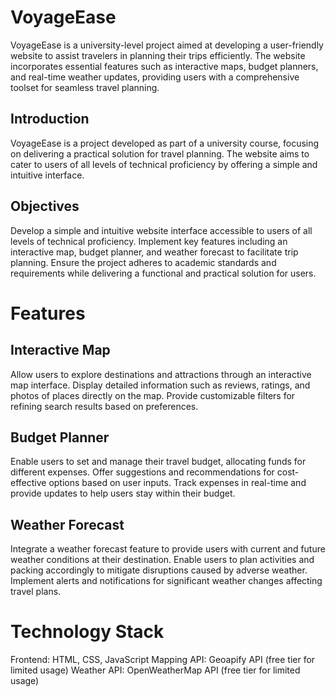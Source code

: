 # VoyageEase

VoyageEase is a university-level project aimed at developing a user-friendly website to assist travelers in planning their trips efficiently. The website incorporates essential features such as interactive maps, budget planners, and real-time weather updates, providing users with a comprehensive toolset for seamless travel planning.

## Introduction

VoyageEase is a project developed as part of a university course, focusing on delivering a practical solution for travel planning. The website aims to cater to users of all levels of technical proficiency by offering a simple and intuitive interface.

## Objectives

Develop a simple and intuitive website interface accessible to users of all levels of technical proficiency.
Implement key features including an interactive map, budget planner, and weather forecast to facilitate trip planning.
Ensure the project adheres to academic standards and requirements while delivering a functional and practical solution for users.

# Features

## Interactive Map

Allow users to explore destinations and attractions through an interactive map interface.
Display detailed information such as reviews, ratings, and photos of places directly on the map.
Provide customizable filters for refining search results based on preferences.

## Budget Planner

Enable users to set and manage their travel budget, allocating funds for different expenses.
Offer suggestions and recommendations for cost-effective options based on user inputs.
Track expenses in real-time and provide updates to help users stay within their budget.

## Weather Forecast

Integrate a weather forecast feature to provide users with current and future weather conditions at their destination.
Enable users to plan activities and packing accordingly to mitigate disruptions caused by adverse weather.
Implement alerts and notifications for significant weather changes affecting travel plans.

# Technology Stack

Frontend: HTML, CSS, JavaScript 
Mapping API: Geoapify API (free tier for limited usage)
Weather API: OpenWeatherMap API (free tier for limited usage)
